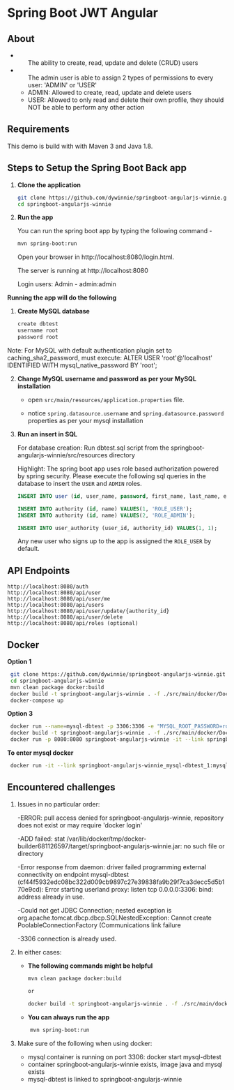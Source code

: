 # Spring Boot JWT Angular


## About
-   <ul>The ability to create, read, update and delete (CRUD) users</ul>
-   <ul>The admin user is able to assign 2 types of permissions to every user: 'ADMIN' or 'USER'
        <li>ADMIN: Allowed to create, read, update and delete users</li>
        <li>USER: Allowed to only read and delete their own profile, they should NOT be able to perform any other action</li>
    </ul>

## Requirements
This demo is build with with Maven 3 and Java 1.8.

## Steps to Setup the Spring Boot Back app

1. **Clone the application**

	```bash
	git clone https://github.com/dywinnie/springboot-angularjs-winnie.git
	cd springboot-angularjs-winnie
	```

2. **Run the app**

	You can run the spring boot app by typing the following command -

	```bash
	mvn spring-boot:run
	```

	Open your browser in http://localhost:8080/login.html.
	
	The server is running at http://localhost:8080

    Login users:
    Admin - admin:admin

  **Running the app will do the following**

1.  **Create MySQL database**

	```bash
	create dbtest
    username root
    password root
	```
Note: For MySQL with default authentication plugin set to caching_sha2_password, must execute: ALTER USER 'root'@'localhost' IDENTIFIED WITH mysql_native_password BY 'root'; 

2. **Change MySQL username and password as per your MySQL installation**

	+ open `src/main/resources/application.properties` file.

	+ notice `spring.datasource.username` and `spring.datasource.password` properties as per your mysql installation

3. **Run an insert in SQL**

   For database creation:
        Run dbtest.sql script from the springboot-angularjs-winnie/src/resources directory

	Highlight: The spring boot app uses role based authorization powered by spring security. Please execute the following sql queries in the database to insert the `USER` and `ADMIN` roles.

	```sql
	INSERT INTO user (id, user_name, password, first_name, last_name, enabled, lasspasswordresetdate) VALUES (1, 'admin', '$2a$08$lDnHPz7eUkSi6ao14Twuau08mzhWrL4kyZGGU5xfiGALO/Vxd5DOi', 'admin', 'admin', 1, PARSEDATETIME('05-01-2018', 'dd-MM-yyyy'));
   
	INSERT INTO authority (id, name) VALUES(1, 'ROLE_USER');
	INSERT INTO authority (id, name) VALUES(2, 'ROLE_ADMIN');
    
    INSERT INTO user_authority (user_id, authority_id) VALUES(1, 1);
	```

	Any new user who signs up to the app is assigned the `ROLE_USER` by default.

 
   
## API Endpoints 
    
    
    http://localhost:8080/auth
    http://localhost:8080/api/user    
    http://localhost:8080/api/user/me    
    http://localhost:8080/api/users    
    http://localhost:8080/api/user/update/{authority_id}    
    http://localhost:8080/api/user/delete    
    http://localhost:8080/api/roles (optional)    
    

## Docker

   **Option 1**
	
   ```bash
    git clone https://github.com/dywinnie/springboot-angularjs-winnie.git
    cd springboot-angularjs-winnie
    mvn clean package docker:build
    docker build -t springboot-angularjs-winnie . -f ./src/main/docker/Dockerfile
    docker-compose up
   ```
    
   **Option 3**
       	
   ```bash
    docker run --name=mysql-dbtest -p 3306:3306 -e "MYSQL_ROOT_PASSWORD=root" -e "MYSQL_PASSWORD=root" -e "MYSQL_DATABASE=dbtest" mysql
    docker build -t springboot-angularjs-winnie . -f ./src/main/docker/Dockerfile
    docker run -p 8080:8080 springboot-angularjs-winnie -it --link springboot-angularjs-winnie:mysql --rm mysql sh -c 'exec mysql -h"8080" -P"8080" -u"root" -p"root"'
   ```
 
   **To enter mysql docker**
   
   ```bash
    docker run -it --link springboot-angularjs-winnie_mysql-dbtest_1:mysql --rm mysql sh -c 'exec mysql -h"$MYSQL_PORT_3306_TCP_ADDR" -P"$MYSQL_PORT_3306_TCP_PORT" -uroot -p"$MYSQL_ENV_MYSQL_ROOT_PASSWORD"'
   ```

##  Encountered challenges
  
  1. Issues in no particular order:
  
        -ERROR: pull access denied for springboot-angularjs-winnie, repository does not exist or may require 'docker login'

        -ADD failed: stat /var/lib/docker/tmp/docker-builder681126597/target/springboot-angularjs-winnie.jar: no such file or directory
        
        -Error response from daemon: driver failed programming external connectivity on endpoint mysql-dbtest (cf44f5932edc08bc322d009cb9897c27e39838fa9b29f7ca3decc5d5b170e9cd): Error starting userland proxy: listen tcp 0.0.0.0:3306: bind: address already in use.

        -Could not get JDBC Connection; nested exception is org.apache.tomcat.dbcp.dbcp.SQLNestedException: Cannot create PoolableConnectionFactory (Communications link failure
        
        -3306 connection is already used.

  2. In either cases:
        
        -   **The following commands might be helpful**
            
             ```bash
             mvn clean package docker:build
 
             or
         
             docker build -t springboot-angularjs-winnie . -f ./src/main/docker/Dockerfile
             ```
            
        -   **You can always run the app**
        
        ```bash
        	mvn spring-boot:run
        ```
  3. Make sure of the following when using docker:
        
        -   mysql container is running on port 3306: docker start mysql-dbtest
        -   container springboot-angularjs-winnie exists, image java and mysql exists
        -   mysql-dbtest is linked to springboot-angularjs-winnie
